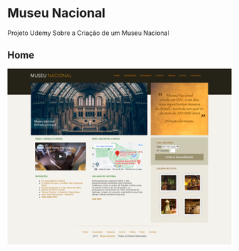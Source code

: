 # Museu Nacional
Projeto Udemy Sobre a Criação de um Museu Nacional
## Home
<img src="img/Museu Nacional.png">
